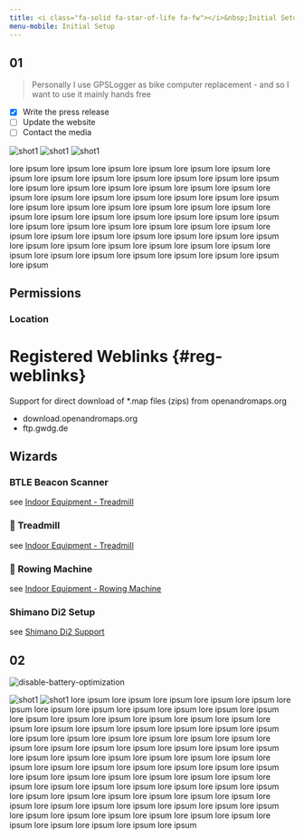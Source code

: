 ```yaml
---
title: <i class="fa-solid fa-star-of-life fa-fw"></i>&nbsp;Initial Setup
menu-mobile: Initial Setup
---
```

## 01
> Personally I use GPSLogger as bike computer replacement - and so I want to use it mainly hands free
 
- [x] Write the press release
- [ ] Update the website
- [ ] Contact the media
 
<span class="shot">![shot1](/assets/img/gpsl/Screenshot_1642147035_50.png)</span>
<span class="shot">![shot1](/assets/img/gpsl/Screenshot_1642147060_50.png)</span>
<span class="shot">![shot1](/assets/img/gpsl/Screenshot_1642147087_50.png)</span>

lore ipsum lore ipsum lore ipsum lore ipsum lore ipsum lore ipsum lore ipsum lore ipsum lore ipsum lore ipsum lore ipsum
lore ipsum lore ipsum lore ipsum lore ipsum lore ipsum lore ipsum lore ipsum lore ipsum lore ipsum lore ipsum lore ipsum
lore ipsum lore ipsum lore ipsum lore ipsum lore ipsum lore ipsum lore ipsum lore ipsum lore ipsum lore ipsum lore ipsum
lore ipsum lore ipsum lore ipsum lore ipsum lore ipsum lore ipsum lore ipsum lore ipsum lore ipsum lore ipsum lore ipsum
lore ipsum lore ipsum lore ipsum lore ipsum lore ipsum lore ipsum lore ipsum lore ipsum lore ipsum lore ipsum lore ipsum
lore ipsum lore ipsum lore ipsum lore ipsum lore ipsum lore ipsum lore ipsum lore ipsum lore ipsum lore ipsum lore ipsum

## Permissions
### Location

# Registered Weblinks {#reg-weblinks}
Support for direct download of *.map files (zips) from openandromaps.org
- download.openandromaps.org
- ftp.gwdg.de


## Wizards
### <i class="fa-brands fa-bluetooth"></i> BTLE Beacon Scanner <i class="fa-solid fa-shield-virus"></i>
see [Indoor Equipment - Treadmill](../7100-indoor/#-treadmill)

### 🏃 Treadmill
see [Indoor Equipment - Treadmill](../7100-indoor/#-treadmill)

### 🚣 Rowing Machine
see [Indoor Equipment - Rowing Machine](../7100-indoor/#-rowing-machine)

### <i class="fa-solid fa-gears"></i> Shimano Di2 Setup
see [Shimano Di2 Support](../7200-di2/)
## 02
<span class="shot">![disable-battery-optimization](/assets/img/gpsl/backg001.png)</span>

<span class="shot">![shot1](/assets/img/gpsl/Screenshot_1642148288_50.png)</span>
<span class="shot">![shot1](/assets/img/gpsl/Screenshot_1642148295_50.png)</span>
lore ipsum lore ipsum lore ipsum lore ipsum lore ipsum lore ipsum lore ipsum lore ipsum lore ipsum lore ipsum lore ipsum
lore ipsum lore ipsum lore ipsum lore ipsum lore ipsum lore ipsum lore ipsum lore ipsum lore ipsum lore ipsum lore ipsum
lore ipsum lore ipsum lore ipsum lore ipsum lore ipsum lore ipsum lore ipsum lore ipsum lore ipsum lore ipsum lore ipsum
lore ipsum lore ipsum lore ipsum lore ipsum lore ipsum lore ipsum lore ipsum lore ipsum lore ipsum lore ipsum lore ipsum
lore ipsum lore ipsum lore ipsum lore ipsum lore ipsum lore ipsum lore ipsum lore ipsum lore ipsum lore ipsum lore ipsum
lore ipsum lore ipsum lore ipsum lore ipsum lore ipsum lore ipsum lore ipsum lore ipsum lore ipsum lore ipsum lore ipsum
lore ipsum lore ipsum lore ipsum lore ipsum lore ipsum lore ipsum lore ipsum lore ipsum lore ipsum lore ipsum lore ipsum
lore ipsum lore ipsum lore ipsum lore ipsum lore ipsum lore ipsum lore ipsum lore ipsum lore ipsum lore ipsum lore ipsum